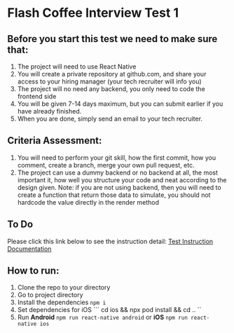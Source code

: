# Flash Coffee Interview Test 1

## Before you start this test we need to make sure that:
1. The project will need to use React Native
2. You will create a private repository at github.com, and share your access to your hiring manager (your tech recruiter will info you)
3. The project will no need any backend, you only need to code the frontend side
4. You will be given 7-14 days maximum, but you can submit earlier if you have already finished.
5. When you are done, simply send an email to your tech recruiter.

## Criteria Assessment:
1. You will need to perform your git skill, how the first commit, how you comment, create a branch, merge your own pull request, etc.
2. The project can use a dummy backend or no backend at all, the most important it, how well you structure your code and neat according to the design given. Note: if you are not using backend, then you will need to create a function that return those data to simulate, you should not hardcode the value directly in the render method

## To Do 
Please click this link below to see the instruction detail: 
[Test Instruction Documentation](https://docs.google.com/document/d/1k-U96VkTmRBy475EMN_RSbZ2WojOGt9maMeLSX-lLIo/edit)

## How to run:
1. Clone the repo to your directory
2. Go to project directory
3. Install the dependencies ```npm i ```
4. Set dependencies for iOS ``` cd ios && npx pod install && cd .. ``
5. Run **Android** ```npm run react-native android``` or **iOS** ```npm run react-native ios```



